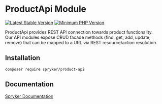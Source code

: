 # ProductApi Module
[![Latest Stable Version](https://poser.pugx.org/spryker/product-api/v/stable.svg)](https://packagist.org/packages/spryker/product-api)
[![Minimum PHP Version](https://img.shields.io/badge/php-%3E%3D%208.0-8892BF.svg)](https://php.net/)

ProductApi provides REST API connection towards product functionality. Our API modules expose CRUD facade methods (find, get, add, update, remove) that can be mapped to a URL via REST resource/action resolution.

## Installation

```
composer require spryker/product-api
```

## Documentation

[Spryker Documentation](https://docs.spryker.com)
